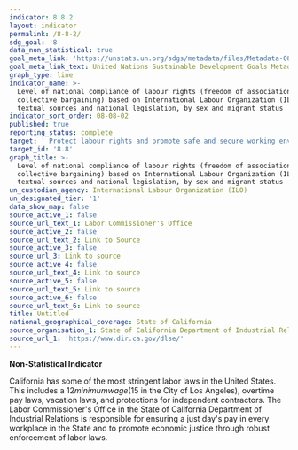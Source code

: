 ```yaml
---
indicator: 8.8.2
layout: indicator
permalink: /8-8-2/
sdg_goal: '8'
data_non_statistical: true
goal_meta_link: 'https://unstats.un.org/sdgs/metadata/files/Metadata-08-08-02.pdf'
goal_meta_link_text: United Nations Sustainable Development Goals Metadata (pdf 525kB)
graph_type: line
indicator_name: >-
  Level of national compliance of labour rights (freedom of association and
  collective bargaining) based on International Labour Organization (ILO)
  textual sources and national legislation, by sex and migrant status
indicator_sort_order: 08-08-02
published: true
reporting_status: complete
target: ' Protect labour rights and promote safe and secure working environments for all workers, including migrant workers, in particular women migrants, and those in precarious employment'
target_id: '8.8'
graph_title: >-
  Level of national compliance of labour rights (freedom of association and
  collective bargaining) based on International Labour Organization (ILO)
  textual sources and national legislation, by sex and migrant status
un_custodian_agency: International Labour Organization (ILO)
un_designated_tier: '1'
data_show_map: false
source_active_1: false
source_url_text_1: Labor Commissioner's Office
source_active_2: false
source_url_text_2: Link to Source
source_active_3: false
source_url_3: Link to source
source_active_4: false
source_url_text_4: Link to source
source_active_5: false
source_url_text_5: Link to source
source_active_6: false
source_url_text_6: Link to source
title: Untitled
national_geographical_coverage: State of California
source_organisation_1: State of California Department of Industrial Relations
source_url_1: 'https://www.dir.ca.gov/dlse/'
---
```

**Non-Statistical Indicator**

California has some of the most stringent labor laws in the United States. This includes a $12 minimum wage ($15 in the City of Los Angeles), overtime pay laws, vacation laws, and protections for independent contractors. The Labor Commissioner's Office in the State of California Department of Industrial Relations is responsible for ensuring a just day's pay in every workplace in the State and to promote economic justice through robust enforcement of labor laws.